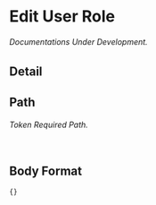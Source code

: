 # Edit User Role
###### Documentations Under Development.
## Detail
## Path
###### Token Required Path.
```js

```
## Body Format
```
{}
```